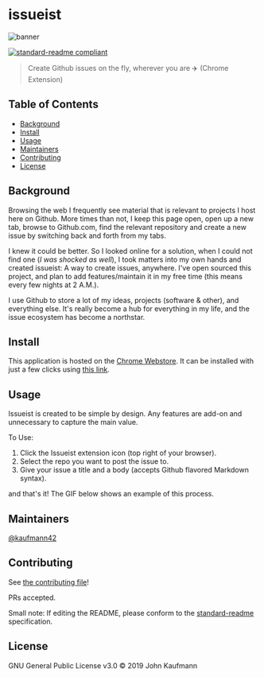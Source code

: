 # issueist

![banner](img/banner.png)

[![standard-readme compliant](https://img.shields.io/badge/standard--readme-OK-green.svg?style=flat-square)](https://github.com/RichardLitt/standard-readme)

> Create Github issues on the fly, wherever you are ✈️  (Chrome Extension)

## Table of Contents

- [Background](#background)
- [Install](#install)
- [Usage](#usage)
- [Maintainers](#maintainers)
- [Contributing](#contributing)
- [License](#license)

## Background

Browsing the web I frequently see material that is relevant to projects I host here on Github. More times than not, I keep this page open, open up a new tab, browse to Github.com, find the relevant repository and create a new issue by switching back and forth from my tabs.

I knew it could be better. So I looked online for a solution, when I could not find one (*I was shocked as well*), I took matters into my own hands and created issueist: A way to create issues, anywhere. I've open sourced this project, and plan to add features/maintain it in my free time (this means every few nights at 2 A.M.).

I use Github to store a lot of my ideas, projects (software & other), and everything else. It's really become a hub for everything in my life, and the issue ecosystem has become a northstar.

## Install

This application is hosted on the [Chrome Webstore](https://chrome.google.com/webstore/detail/issueist/eiekclnnglajcfmddidpcipngednfena). It can be installed with just a few clicks using [this link](https://chrome.google.com/webstore/detail/issueist/eiekclnnglajcfmddidpcipngednfena).

## Usage

Issueist is created to be simple by design. Any features are add-on and unnecessary to capture the main value.

To Use:
1. Click the Issueist extension icon (top right of your browser).
2. Select the repo you want to post the issue to.
3. Give your issue a title and a body (accepts Github flavored Markdown syntax).

and that's it! The GIF below shows an example of this process.

## Maintainers

[@kaufmann42](https://github.com/kaufmann42)

## Contributing

See [the contributing file](./CONTRIBUTING.md)!

PRs accepted.

Small note: If editing the README, please conform to the [standard-readme](https://github.com/RichardLitt/standard-readme) specification.

## License

GNU General Public License v3.0 © 2019 John Kaufmann
